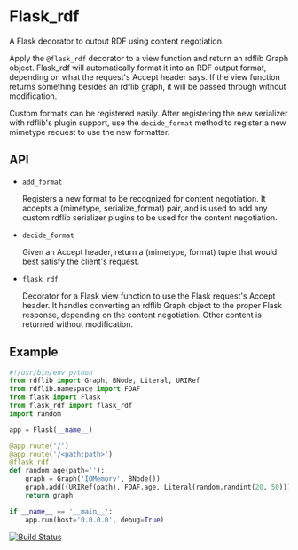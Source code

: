 Flask\_rdf
==========

A Flask decorator to output RDF using content negotiation.

Apply the `@flask_rdf` decorator to a view function and return an rdflib Graph object. Flask\_rdf will automatically format it into an RDF output format, depending on what the request's Accept header says. If the view function returns something besides an rdflib graph, it will be passed through without modification.

Custom formats can be registered easily. After registering the new serializer with rdflib's plugin support, use the `decide_format` method to register a new mimetype request to use the new formatter.

API
---

 - `add_format`

    Registers a new format to be recognized for content negotiation.
    It accepts a (mimetype, serialize\_format) pair, and is used to add any custom rdflib serializer plugins to be used for the content negotiation.

 - `decide_format`

    Given an Accept header, return a (mimetype, format) tuple that would best satisfy the client's request.

 - `flask_rdf`

    Decorator for a Flask view function to use the Flask request's Accept header. It handles converting an rdflib Graph object to the proper Flask response, depending on the content negotiation.
    Other content is returned without modification.

Example
-------

```python
#!/usr/bin/env python
from rdflib import Graph, BNode, Literal, URIRef
from rdflib.namespace import FOAF
from flask import Flask
from flask_rdf import flask_rdf
import random

app = Flask(__name__)

@app.route('/')
@app.route('/<path:path>')
@flask_rdf
def random_age(path=''):
	graph = Graph('IOMemory', BNode())
	graph.add((URIRef(path), FOAF.age, Literal(random.randint(20, 50))))
	return graph

if __name__ == '__main__':
	app.run(host='0.0.0.0', debug=True)
```

[![Build Status](https://travis-ci.org/hufman/flask_rdf.svg?branch=master)](https://travis-ci.org/hufman/flask_rdf)
